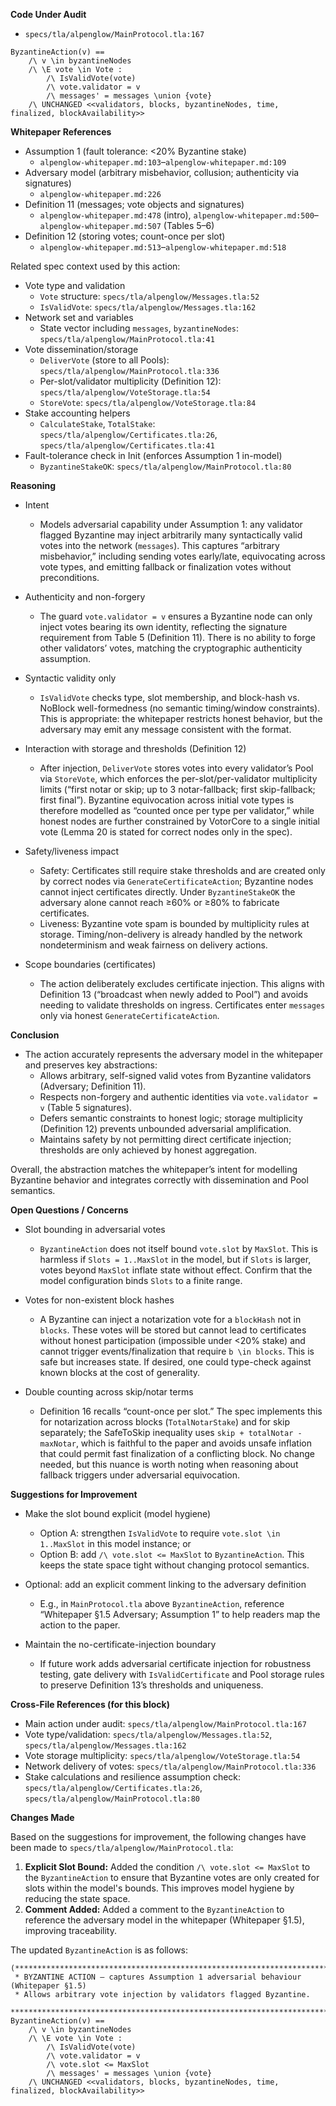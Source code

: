 **Code Under Audit**

- `specs/tla/alpenglow/MainProtocol.tla:167`

```
ByzantineAction(v) ==
    /\ v \in byzantineNodes
    /\ \E vote \in Vote : 
        /\ IsValidVote(vote)
        /\ vote.validator = v
        /\ messages' = messages \union {vote}
    /\ UNCHANGED <<validators, blocks, byzantineNodes, time, finalized, blockAvailability>>
```

**Whitepaper References**

- Assumption 1 (fault tolerance: <20% Byzantine stake)
  - `alpenglow-whitepaper.md:103`–`alpenglow-whitepaper.md:109`
- Adversary model (arbitrary misbehavior, collusion; authenticity via signatures)
  - `alpenglow-whitepaper.md:226`
- Definition 11 (messages; vote objects and signatures)
  - `alpenglow-whitepaper.md:478` (intro), `alpenglow-whitepaper.md:500`–`alpenglow-whitepaper.md:507` (Tables 5–6)
- Definition 12 (storing votes; count-once per slot)
  - `alpenglow-whitepaper.md:513`–`alpenglow-whitepaper.md:518`

Related spec context used by this action:

- Vote type and validation
  - `Vote` structure: `specs/tla/alpenglow/Messages.tla:52`
  - `IsValidVote`: `specs/tla/alpenglow/Messages.tla:162`
- Network set and variables
  - State vector including `messages`, `byzantineNodes`: `specs/tla/alpenglow/MainProtocol.tla:41`
- Vote dissemination/storage
  - `DeliverVote` (store to all Pools): `specs/tla/alpenglow/MainProtocol.tla:336`
  - Per-slot/validator multiplicity (Definition 12): `specs/tla/alpenglow/VoteStorage.tla:54`
  - `StoreVote`: `specs/tla/alpenglow/VoteStorage.tla:84`
- Stake accounting helpers
  - `CalculateStake`, `TotalStake`: `specs/tla/alpenglow/Certificates.tla:26`, `specs/tla/alpenglow/Certificates.tla:41`
- Fault-tolerance check in Init (enforces Assumption 1 in-model)
  - `ByzantineStakeOK`: `specs/tla/alpenglow/MainProtocol.tla:80`

**Reasoning**

- Intent
  - Models adversarial capability under Assumption 1: any validator flagged Byzantine may inject arbitrarily many syntactically valid votes into the network (`messages`). This captures “arbitrary misbehavior,” including sending votes early/late, equivocating across vote types, and emitting fallback or finalization votes without preconditions.

- Authenticity and non-forgery
  - The guard `vote.validator = v` ensures a Byzantine node can only inject votes bearing its own identity, reflecting the signature requirement from Table 5 (Definition 11). There is no ability to forge other validators’ votes, matching the cryptographic authenticity assumption.

- Syntactic validity only
  - `IsValidVote` checks type, slot membership, and block-hash vs. NoBlock well-formedness (no semantic timing/window constraints). This is appropriate: the whitepaper restricts honest behavior, but the adversary may emit any message consistent with the format.

- Interaction with storage and thresholds (Definition 12)
  - After injection, `DeliverVote` stores votes into every validator’s Pool via `StoreVote`, which enforces the per-slot/per-validator multiplicity limits (“first notar or skip; up to 3 notar-fallback; first skip-fallback; first final”). Byzantine equivocation across initial vote types is therefore modelled as “counted once per type per validator,” while honest nodes are further constrained by VotorCore to a single initial vote (Lemma 20 is stated for correct nodes only in the spec).

- Safety/liveness impact
  - Safety: Certificates still require stake thresholds and are created only by correct nodes via `GenerateCertificateAction`; Byzantine nodes cannot inject certificates directly. Under `ByzantineStakeOK` the adversary alone cannot reach ≥60% or ≥80% to fabricate certificates.
  - Liveness: Byzantine vote spam is bounded by multiplicity rules at storage. Timing/non-delivery is already handled by the network nondeterminism and weak fairness on delivery actions.

- Scope boundaries (certificates)
  - The action deliberately excludes certificate injection. This aligns with Definition 13 (“broadcast when newly added to Pool”) and avoids needing to validate thresholds on ingress. Certificates enter `messages` only via honest `GenerateCertificateAction`.

**Conclusion**

- The action accurately represents the adversary model in the whitepaper and preserves key abstractions:
  - Allows arbitrary, self-signed valid votes from Byzantine validators (Adversary; Definition 11).
  - Respects non-forgery and authentic identities via `vote.validator = v` (Table 5 signatures).
  - Defers semantic constraints to honest logic; storage multiplicity (Definition 12) prevents unbounded adversarial amplification.
  - Maintains safety by not permitting direct certificate injection; thresholds are only achieved by honest aggregation.

Overall, the abstraction matches the whitepaper’s intent for modelling Byzantine behavior and integrates correctly with dissemination and Pool semantics.

**Open Questions / Concerns**

- Slot bounding in adversarial votes
  - `ByzantineAction` does not itself bound `vote.slot` by `MaxSlot`. This is harmless if `Slots = 1..MaxSlot` in the model, but if `Slots` is larger, votes beyond `MaxSlot` inflate state without effect. Confirm that the model configuration binds `Slots` to a finite range.

- Votes for non-existent block hashes
  - A Byzantine can inject a notarization vote for a `blockHash` not in `blocks`. These votes will be stored but cannot lead to certificates without honest participation (impossible under <20% stake) and cannot trigger events/finalization that require `b \in blocks`. This is safe but increases state. If desired, one could type-check against known blocks at the cost of generality.

- Double counting across skip/notar terms
  - Definition 16 recalls “count-once per slot.” The spec implements this for notarization across blocks (`TotalNotarStake`) and for skip separately; the SafeToSkip inequality uses `skip + totalNotar - maxNotar`, which is faithful to the paper and avoids unsafe inflation that could permit fast finalization of a conflicting block. No change needed, but this nuance is worth noting when reasoning about fallback triggers under adversarial equivocation.

**Suggestions for Improvement**

- Make the slot bound explicit (model hygiene)
  - Option A: strengthen `IsValidVote` to require `vote.slot \in 1..MaxSlot` in this model instance; or
  - Option B: add `/\ vote.slot <= MaxSlot` to `ByzantineAction`. This keeps the state space tight without changing protocol semantics.

- Optional: add an explicit comment linking to the adversary definition
  - E.g., in `MainProtocol.tla` above `ByzantineAction`, reference “Whitepaper §1.5 Adversary; Assumption 1” to help readers map the action to the paper.

- Maintain the no-certificate-injection boundary
  - If future work adds adversarial certificate injection for robustness testing, gate delivery with `IsValidCertificate` and Pool storage rules to preserve Definition 13’s thresholds and uniqueness.

**Cross-File References (for this block)**

- Main action under audit: `specs/tla/alpenglow/MainProtocol.tla:167`
- Vote type/validation: `specs/tla/alpenglow/Messages.tla:52`, `specs/tla/alpenglow/Messages.tla:162`
- Vote storage multiplicity: `specs/tla/alpenglow/VoteStorage.tla:54`
- Network delivery of votes: `specs/tla/alpenglow/MainProtocol.tla:336`
- Stake calculations and resilience assumption check: `specs/tla/alpenglow/Certificates.tla:26`, `specs/tla/alpenglow/MainProtocol.tla:80`

**Changes Made**

Based on the suggestions for improvement, the following changes have been made to `specs/tla/alpenglow/MainProtocol.tla`:

1.  **Explicit Slot Bound:** Added the condition `/\ vote.slot <= MaxSlot` to the `ByzantineAction` to ensure that Byzantine votes are only created for slots within the model's bounds. This improves model hygiene by reducing the state space.
2.  **Comment Added:** Added a comment to the `ByzantineAction` to reference the adversary model in the whitepaper (Whitepaper §1.5), improving traceability.

The updated `ByzantineAction` is as follows:

```tla
(***************************************************************************
 * BYZANTINE ACTION — captures Assumption 1 adversarial behaviour (Whitepaper §1.5)
 * Allows arbitrary vote injection by validators flagged Byzantine.
 ***************************************************************************)
ByzantineAction(v) ==
    /\ v \in byzantineNodes
    /\ \E vote \in Vote :
        /\ IsValidVote(vote)
        /\ vote.validator = v
        /\ vote.slot <= MaxSlot
        /\ messages' = messages \union {vote}
    /\ UNCHANGED <<validators, blocks, byzantineNodes, time, finalized, blockAvailability>>
```